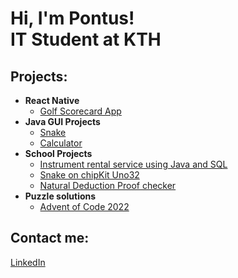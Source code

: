 <h1>Hi, I'm Pontus! <br/>IT Student at KTH</h1>

<h2>Projects:</h2>

- <b>React Native</b>
  - [Golf Scorecard App](https://github.com/pontaberglund/GolfScorecardApp)
- <b>Java GUI Projects</b>
  - [Snake](https://github.com/pontaberglund/Snake)
  - [Calculator](https://github.com/pontaberglund/Calculator)
- <b>School Projects</b>
  - [Instrument rental service using Java and SQL](https://github.com/pontaberglund/IV1351)  
  - [Snake on chipKit Uno32](https://github.com/Cactooz/Snake)
  - [Natural Deduction Proof checker](https://github.com/Cactooz/AdInfinitumProlog)
- <b>Puzzle solutions</b>
  - [Advent of Code 2022](https://github.com/pontaberglund/Advent-Of-Code-2022) 

<h2>Contact me:</h2>
<a href="https://www.linkedin.com/in/pontus-berglund02/">LinkedIn</a>
